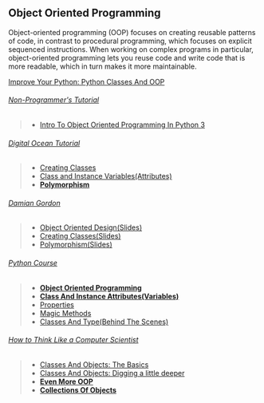 ## Object Oriented Programming


Object-oriented programming (OOP) focuses on creating reusable patterns of code, in contrast to procedural programming, which focuses on explicit sequenced instructions. When working on complex programs in particular, object-oriented programming lets you reuse code and write code that is more readable, which in turn makes it more maintainable.

[Improve Your Python: Python Classes And OOP](https://jeffknupp.com/blog/2017/03/27/improve-your-python-python-classes-and-object-oriented-programming/)

###### [_Non-Programmer's Tutorial_](https://en.wikibooks.org/wiki/Non-Programmer%27s_Tutorial_for_Python_3)
  
  >- [Intro To Object Oriented Programming In Python 3](https://en.wikibooks.org/wiki/Non-Programmer%27s_Tutorial_for_Python_3/Intro_to_Object_Oriented_Programming_in_Python_3)

###### [_Digital Ocean Tutorial_](https://www.digitalocean.com/community/tutorial_series/object-oriented-programming-in-python-3)
  
  >- [Creating Classes](https://www.digitalocean.com/community/tutorials/how-to-construct-classes-and-define-objects-in-python-3)
  >- [Class and Instance Variables(Attributes)](https://www.digitalocean.com/community/tutorials/understanding-class-and-instance-variables-in-python-3)
  >- [__Polymorphism__](https://www.digitalocean.com/community/tutorials/how-to-apply-polymorphism-to-classes-in-python-3)

###### [Damian Gordon](https://www.slideshare.net/DamianGordon1/presentations/2?order=latest)

  >- [Object Oriented Design(Slides)](https://www.slideshare.net/DamianGordon1/objectorientated-design)
  >- [Creating Classes(Slides)](https://www.slideshare.net/DamianGordon1/creating-objects-in-python)
  >- [Polymorphism(Slides)](https://www.slideshare.net/DamianGordon1/python-polymorphism)

###### [_Python Course_](http://www.python-course.eu)  

  >- [__Object Oriented Programming__](http://www.python-course.eu/python3_object_oriented_programming.php)
  >- [__Class And Instance Attributes(Variables)__](http://www.python-course.eu/python3_class_and_instance_attributes.php)
  >- [Properties](http://www.python-course.eu/python3_properties.php)
  >- [Magic Methods](http://www.python-course.eu/python3_magic_methods.php)
  >- [Classes And Type(Behind The Scenes)](http://www.python-course.eu/python3_classes_and_type.php)

###### [_How to Think Like a Computer Scientist_](http://openbookproject.net/thinkcs/python/english3e)

  >- [Classes And Objects: The Basics](http://openbookproject.net/thinkcs/python/english3e/classes_and_objects_I.html)
  >- [Classes And Objects: Digging a little deeper](http://openbookproject.net/thinkcs/python/english3e/classes_and_objects_II.html)
  >- [__Even More OOP__](http://openbookproject.net/thinkcs/python/english3e/even_more_oop.html)
  >- [__Collections Of Objects__](http://www.openbookproject.net/thinkcs/python/english3e/collections.html)

